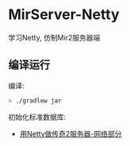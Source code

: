 # MirServer-Netty
学习Netty, 仿制Mir2服务器端

## 编译运行

编译:
```bash
> ./gradlew jar
```

初始化标准数据库:



- [用Netty做传奇2服务器-网络部分](http://www.zhaoxiaodan.com/java/%E7%94%A8Netty%E5%81%9A%E4%BC%A0%E5%A5%872%E6%9C%8D%E5%8A%A1%E5%99%A8-%E7%BD%91%E7%BB%9C%E9%83%A8%E5%88%86.html)
